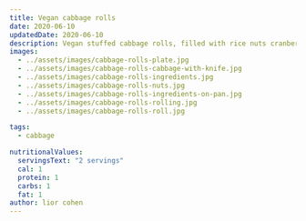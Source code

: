 ```yaml
---
title: Vegan cabbage rolls
date: 2020-06-10
updatedDate: 2020-06-10
description: Vegan stuffed cabbage rolls, filled with rice nuts cranberries and lots of herbs.
images:
  - ../assets/images/cabbage-rolls-plate.jpg
  - ../assets/images/cabbage-rolls-cabbage-with-knife.jpg
  - ../assets/images/cabbage-rolls-ingredients.jpg
  - ../assets/images/cabbage-rolls-nuts.jpg
  - ../assets/images/cabbage-rolls-ingredients-on-pan.jpg
  - ../assets/images/cabbage-rolls-rolling.jpg
  - ../assets/images/cabbage-rolls-roll.jpg

tags:
  - cabbage

nutritionalValues:
  servingsText: "2 servings"
  cal: 1
  protein: 1
  carbs: 1
  fat: 1
author: lior cohen
---
```


<PrintView fileName="vegan-cabbage-rolls"/>
